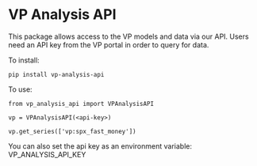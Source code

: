 # VP Analysis API

This package allows access to the VP models and data via our API. Users need an API key from the VP portal in order to query for data.

To install:

```
pip install vp-analysis-api
```

To use:

```
from vp_analysis_api import VPAnalysisAPI

vp = VPAnalysisAPI(<api-key>)

vp.get_series(['vp:spx_fast_money'])
```

You can also set the api key as an environment variable: VP_ANALYSIS_API_KEY
